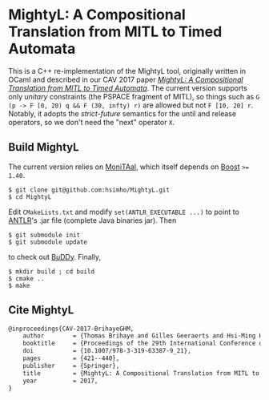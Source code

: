 # MightyL: A Compositional Translation from MITL to Timed Automata

This is a C++ re-implementation of the MightyL tool, originally written in OCaml and described in our CAV 2017 paper [*MightyL: A Compositional Translation from MITL to Timed Automata*](https://hal.science/hal-01525524). The current version supports only *unitary* constraints (the PSPACE fragment of MITL), so things such as ```G (p -> F [0, 20) q && F (30, infty) r)``` are allowed but not ```F [10, 20] r```. Notably, it adopts the *strict-future* semantics for the until and release operators, so we don't need the "next" operator ```X```.


## Build MightyL

The current version relies on [MoniTAal](https://github.com/DEIS-Tools/MoniTAal), which itself depends on [Boost](https://www.boost.org/) ```>= 1.40```.
```console
$ git clone git@github.com:hsimho/MightyL.git
$ cd MightyL
```
Edit ```CMakeLists.txt``` and modify ```set(ANTLR_EXECUTABLE ...)``` to point to [ANTLR](https://www.antlr.org/download.html)'s .jar file (complete Java binaries jar). Then

```
$ git submodule init
$ git submodule update
```
to check out [BuDDy](https://github.com/SSoelvsten/buddy). Finally,
```
$ mkdir build ; cd build
$ cmake ..
$ make
```

## Cite MightyL 

```latex
@inproceedings{CAV-2017-BrihayeGHM,
	author        = {Thomas Brihaye and Gilles Geeraerts and Hsi-Ming Ho and Benjamin Monmege},
	booktitle     = {Proceedings of the 29th International Conference on Computer Aided Verification, Part I},
	doi           = {10.1007/978-3-319-63387-9_21},
	pages         = {421--440},
	publisher     = {Springer},
	title         = {MightyL: A Compositional Translation from MITL to Timed Automata},
	year          = 2017,
}
```
